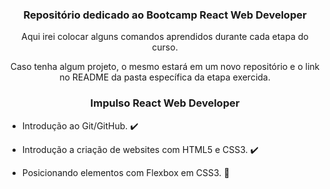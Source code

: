 <h3 align="center">Repositório dedicado ao Bootcamp React Web Developer</h3>

<p align="center">Aqui irei colocar alguns comandos aprendidos durante cada etapa do curso.

<p align="center">Caso tenha algum projeto, o mesmo estará em um novo repositório e o link no README da pasta específica da etapa exercida. 

<h3 align="center">Impulso React Web Developer</h3>


- Introdução ao Git/GitHub. ✔️

- Introdução a criação de websites com HTML5 e CSS3. ✔️

- Posicionando elementos com Flexbox em CSS3. 🚧

  

